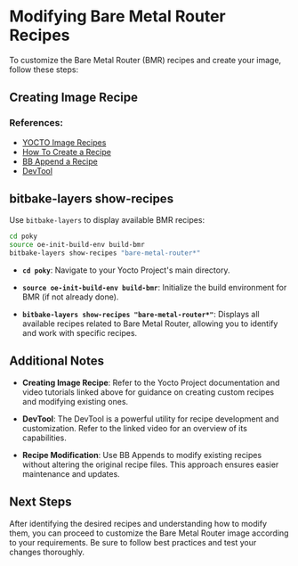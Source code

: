 # Modifying Bare Metal Router Recipes

To customize the Bare Metal Router (BMR) recipes and create your image, follow these steps:

## Creating Image Recipe

### References:
- [YOCTO Image Recipes](https://docs.yoctoproject.org/dev/dev-manual/customizing-images.html)
- [How To Create a Recipe](https://www.youtube.com/watch?v=YSITCPhk_qU)
- [BB Append a Recipe](https://www.youtube.com/watch?v=IxXSABanxEQ)
- [DevTool](https://www.youtube.com/watch?v=HfbwRfurNfM)

## bitbake-layers show-recipes

Use `bitbake-layers` to display available BMR recipes:

```bash
cd poky
source oe-init-build-env build-bmr
bitbake-layers show-recipes "bare-metal-router*"
```

- **`cd poky`**: Navigate to your Yocto Project's main directory.
  
- **`source oe-init-build-env build-bmr`**: Initialize the build environment for BMR (if not already done).
  
- **`bitbake-layers show-recipes "bare-metal-router*"`**: Displays all available recipes related to Bare Metal Router, allowing you to identify and work with specific recipes.

## Additional Notes

- **Creating Image Recipe**: Refer to the Yocto Project documentation and video tutorials linked above for guidance on creating custom recipes and modifying existing ones.
  
- **DevTool**: The DevTool is a powerful utility for recipe development and customization. Refer to the linked video for an overview of its capabilities.
  
- **Recipe Modification**: Use BB Appends to modify existing recipes without altering the original recipe files. This approach ensures easier maintenance and updates.

## Next Steps

After identifying the desired recipes and understanding how to modify them, you can proceed to customize the Bare Metal Router image according to your requirements. Be sure to follow best practices and test your changes thoroughly.
